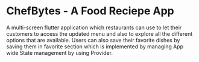 # ChefBytes - A Food Reciepe App
A multi-screen flutter application which restaurants can use to let their customers to access the updated menu and also to explore all the different options that are available. Users can also save their favorite dishes by saving them in favorite section which is implemented by managing App wide State management by using Provider.
